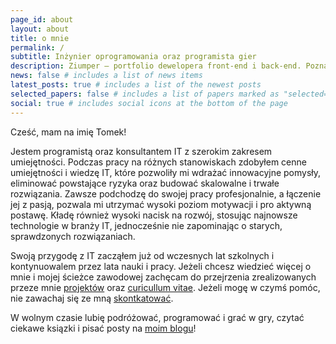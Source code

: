 ```yaml
---
page_id: about
layout: about
title: o mnie
permalink: /
subtitle: Inżynier oprogramowania oraz programista gier
description: Ziumper – portfolio dewelopera front-end i back-end. Poznaj moje projekty, technologie, z którymi pracuję, i dowiedz się, jak mogę pomóc w realizacji Twoich pomysłów. Zapraszam!
news: false # includes a list of news items
latest_posts: true # includes a list of the newest posts
selected_papers: false # includes a list of papers marked as "selected={true}"
social: true # includes social icons at the bottom of the page
---
```


Cześć, mam na imię Tomek!

Jestem programistą oraz konsultantem IT z szerokim zakresem umiejętności. Podczas pracy na różnych stanowiskach zdobyłem cenne umiejętności i wiedzę IT, które pozwoliły mi wdrażać innowacyjne pomysły, eliminować powstające ryzyka oraz budować skalowalne i trwałe rozwiązania. Zawsze podchodzę do swojej pracy profesjonalnie, a łączenie jej z pasją, pozwala mi utrzymać wysoki poziom motywacji i pro aktywną postawę. Kładę również wysoki nacisk na rozwój, stosując najnowsze technologie w branży IT, jednocześnie nie zapominając o starych, sprawdzonych rozwiązaniach.

Swoją przygodę z IT zacząłem już od wczesnych lat szkolnych i kontynuowalem przez lata nauki i pracy. Jeżeli chcesz wiedzieć więcej o mnie i mojej ścieżce zawodowej zachęcam do przejrzenia zrealizowanych przeze mnie [projektów](/pl/projects) oraz [curicullum vitae](/pl/cv). Jeżeli mogę w czymś pomóc, nie zawachaj się ze mną [skontkatować](mailto:tomasz.komoszeski@gmail.com).

W wolnym czasie lubię podróżować, programować i grać w gry, czytać ciekawe ksiązki i pisać posty na [moim blogu](/pl/blog)!
